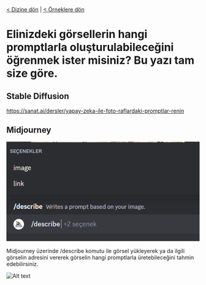 <a href="/">< Dizine dön</a> | <a href="/ornekler">< Örneklere dön</a>

# Elinizdeki görsellerin hangi promptlarla oluşturulabileceğini öğrenmek ister misiniz? Bu yazı tam size göre. 

## Stable Diffusion
https://sanat.ai/dersler/yapay-zeka-ile-foto-raflardaki-promptlar-renin


## Midjourney

![Alt text](/gorseller/describe-midjourney.png)

Midjourney üzerinde /describe komutu ile görsel yükleyerek ya da ilgili görselin adresini vererek görselin hangi promptlarla üretebileceğini tahmin edebilirsiniz.

![Alt text](/gorseller/describe-midjourney-2.png.png)
